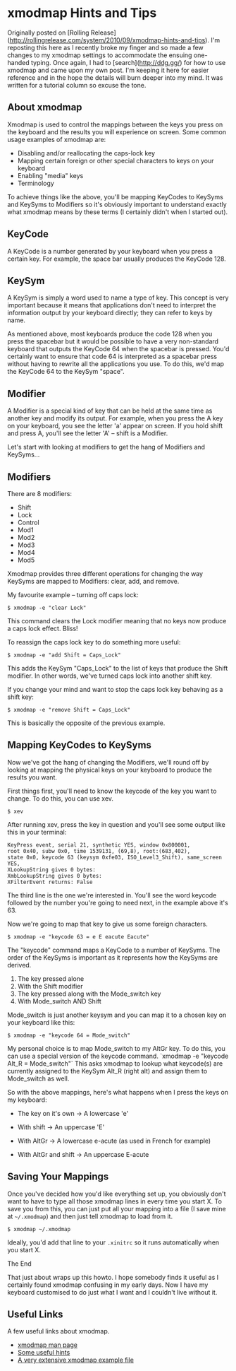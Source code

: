 #  xmodmap Hints and Tips

Originally posted on \[Rolling
Release\](http://rollingrelease.com/system/2010/09/xmodmap-hints-and-tips).
I'm reposting this here as I recently broke my finger and so made a few
changes to my xmodmap settings to accommodate the ensuing one-handed
typing. Once again, I had to \[search\](http://ddg.gg/) for how to use
xmodmap and came upon my own post. I'm keeping it here for easier
reference and in the hope the details will burn deeper into my mind. It
was written for a tutorial column so excuse the tone.

## About xmodmap

Xmodmap is used to control the mappings between the keys you press on
the keyboard and the results you will experience on screen. Some common
usage examples of xmodmap are:

- Disabling and/or reallocating the caps-lock key
- Mapping certain foreign or other special characters to keys on your
  keyboard
- Enabling "media" keys
- Terminology

To achieve things like the above, you'll be mapping KeyCodes to KeySyms
and KeySyms to Modifiers so it's obviously important to understand
exactly what xmodmap means by these terms (I certainly didn't when I
started out).

## KeyCode

A KeyCode is a number generated by your keyboard when you press a
certain key. For example, the space bar usually produces the KeyCode
128.

## KeySym

A KeySym is simply a word used to name a type of key. This concept is
very important because it means that applications don't need to
interpret the information output by your keyboard directly; they can
refer to keys by name.

As mentioned above, most keyboards produce the code 128 when you press
the spacebar but it would be possible to have a very non-standard
keyboard that outputs the KeyCode 64 when the spacebar is pressed. You'd
certainly want to ensure that code 64 is interpreted as a spacebar press
without having to rewrite all the applications you use. To do this, we'd
map the KeyCode 64 to the KeySym "space".

## Modifier

A Modifier is a special kind of key that can be held at the same time as
another key and modify its output. For example, when you press the A key
on your keyboard, you see the letter 'a' appear on screen. If you hold
shift and press A, you'll see the letter 'A' – shift is a Modifier.

Let's start with looking at modifiers to get the hang of Modifiers and
KeySyms...

## Modifiers

There are 8 modifiers:

- Shift
- Lock
- Control
- Mod1
- Mod2
- Mod3
- Mod4
- Mod5

Xmodmap provides three different operations for changing the way KeySyms
are mapped to Modifiers: clear, add, and remove.

My favourite example – turning off caps lock:

`$ xmodmap -e "clear Lock"`

This command clears the Lock modifier meaning that no keys now produce a
caps lock effect. Bliss!

To reassign the caps lock key to do something more useful:

`$ xmodmap -e "add Shift = Caps_Lock"`

This adds the KeySym "Caps_Lock" to the list of keys that produce the
Shift modifier. In other words, we've turned caps lock into another
shift key.

If you change your mind and want to stop the caps lock key behaving as a
shift key:

`$ xmodmap -e "remove Shift = Caps_Lock"`

This is basically the opposite of the previous example.

## Mapping KeyCodes to KeySyms

Now we've got the hang of changing the Modifiers, we'll round off by
looking at mapping the physical keys on your keyboard to produce the
results you want.

First things first, you'll need to know the keycode of the key you want
to change. To do this, you can use xev.

`$ xev`

After running xev, press the key in question and you'll see some output
like this in your terminal:

    KeyPress event, serial 21, synthetic YES, window 0x800001,
    root 0x40, subw 0x0, time 1539131, (69,8), root:(683,402),
    state 0x0, keycode 63 (keysym 0xfe03, ISO_Level3_Shift), same_screen YES,
    XLookupString gives 0 bytes:
    XmbLookupString gives 0 bytes:
    XFilterEvent returns: False

The third line is the one we're interested in. You'll see the word
keycode followed by the number you're going to need next, in the example
above it's 63.

Now we're going to map that key to give us some foreign characters.

`$ xmodmap -e "keycode 63 = e E eacute Eacute"`

The "keycode" command maps a KeyCode to a number of KeySyms. The order
of the KeySyms is important as it represents how the KeySyms are
derived.

1.  The key pressed alone
2.  With the Shift modifier
3.  The key pressed along with the Mode_switch key
4.  With Mode_switch AND Shift

Mode_switch is just another keysym and you can map it to a chosen key on
your keyboard like this:

`$ xmodmap -e "keycode 64 = Mode_switch"`

My personal choice is to map Mode_switch to my AltGr key. To do this,
you can use a special version of the keycode command. \`xmodmap -e
"keycode Alt_R = Mode_switch"\` This asks xmodmap to lookup what
keycode(s) are currently assigned to the KeySym Alt_R (right alt) and
assign them to Mode_switch as well.

So with the above mappings, here's what happens when I press the keys on
my keyboard:

- The key on it's own -\> A lowercase 'e'

<!-- -->

- With shift -\> An uppercase 'E'

<!-- -->

- With AltGr -\> A lowercase e-acute (as used in French for example)

<!-- -->

- With AltGr and shift -\> An uppercase E-acute

## Saving Your Mappings

Once you've decided how you'd like everything set up, you obviously
don't want to have to type all those xmodmap lines in every time you
start X. To save you from this, you can just put all your mapping into a
file (I save mine at `~/.xmodmap`) and then just tell xmodmap to load
from it.

`$ xmodmap ~/.xmodmap`

Ideally, you'd add that line to your `.xinitrc` so it runs automatically
when you start X.

The End

That just about wraps up this howto. I hope somebody finds it useful as
I certainly found xmodmap confusing in my early days. Now I have my
keyboard customised to do just what I want and I couldn't live without
it.

## Useful Links

A few useful links about xmodmap.

- [xmodmap man page](http://www.xfree86.org/4.2.0/xmodmap.1.html)
- [Some useful hints](http://www.in-ulm.de/~mascheck/X11/xmodmap.html)
- [A very extensive xmodmap example
  file](http://www.in-ulm.de/~mascheck/X11/Xmodmap.mapping)
